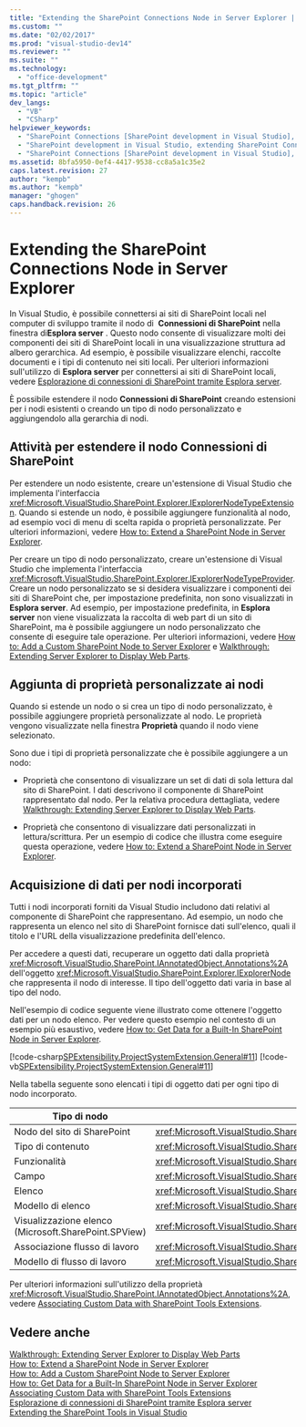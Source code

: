 ```yaml
---
title: "Extending the SharePoint Connections Node in Server Explorer | Microsoft Docs"
ms.custom: ""
ms.date: "02/02/2017"
ms.prod: "visual-studio-dev14"
ms.reviewer: ""
ms.suite: ""
ms.technology: 
  - "office-development"
ms.tgt_pltfrm: ""
ms.topic: "article"
dev_langs: 
  - "VB"
  - "CSharp"
helpviewer_keywords: 
  - "SharePoint Connections [SharePoint development in Visual Studio], extending a node"
  - "SharePoint development in Visual Studio, extending SharePoint Connections node in Server Explorer"
  - "SharePoint Connections [SharePoint development in Visual Studio], creating a new node type"
ms.assetid: 8bfa5950-0ef4-4417-9538-cc8a5a1c35e2
caps.latest.revision: 27
author: "kempb"
ms.author: "kempb"
manager: "ghogen"
caps.handback.revision: 26
---
```

# Extending the SharePoint Connections Node in Server Explorer
  In Visual Studio, è possibile connettersi ai siti di SharePoint locali nel computer di sviluppo tramite il nodo di  **Connessioni di SharePoint** nella finestra di**Esplora server** .  Questo nodo consente di visualizzare molti dei componenti dei siti di SharePoint locali in una visualizzazione struttura ad albero gerarchica.  Ad esempio, è possibile visualizzare elenchi, raccolte documenti e i tipi di contenuto nei siti locali. Per ulteriori informazioni sull'utilizzo di **Esplora server** per connettersi ai siti di SharePoint locali, vedere [Esplorazione di connessioni di SharePoint tramite Esplora server](../sharepoint/browsing-sharepoint-connections-using-server-explorer.md).  
  
 È possibile estendere il nodo **Connessioni di SharePoint** creando estensioni per i nodi esistenti o creando un tipo di nodo personalizzato e aggiungendolo alla gerarchia di nodi.  
  
## Attività per estendere il nodo Connessioni di SharePoint  
 Per estendere un nodo esistente, creare un'estensione di Visual Studio che implementa l'interfaccia <xref:Microsoft.VisualStudio.SharePoint.Explorer.IExplorerNodeTypeExtension>.  Quando si estende un nodo, è possibile aggiungere funzionalità al nodo, ad esempio voci di menu di scelta rapida o proprietà personalizzate.  Per ulteriori informazioni, vedere [How to: Extend a SharePoint Node in Server Explorer](../sharepoint/how-to-extend-a-sharepoint-node-in-server-explorer.md).  
  
 Per creare un tipo di nodo personalizzato, creare un'estensione di Visual Studio che implementa l'interfaccia <xref:Microsoft.VisualStudio.SharePoint.Explorer.IExplorerNodeTypeProvider>.  Creare un nodo personalizzato se si desidera visualizzare i componenti dei siti di SharePoint che, per impostazione predefinita, non sono visualizzati in **Esplora server**.  Ad esempio, per impostazione predefinita, in **Esplora server** non viene visualizzata la raccolta di web part di un sito di SharePoint, ma è possibile aggiungere un nodo personalizzato che consente di eseguire tale operazione.  Per ulteriori informazioni, vedere [How to: Add a Custom SharePoint Node to Server Explorer](../sharepoint/how-to-add-a-custom-sharepoint-node-to-server-explorer.md) e [Walkthrough: Extending Server Explorer to Display Web Parts](../sharepoint/walkthrough-extending-server-explorer-to-display-web-parts.md).  
  
## Aggiunta di proprietà personalizzate ai nodi  
 Quando si estende un nodo o si crea un tipo di nodo personalizzato, è possibile aggiungere proprietà personalizzate al nodo.  Le proprietà vengono visualizzate nella finestra **Proprietà** quando il nodo viene selezionato.  
  
 Sono due i tipi di proprietà personalizzate che è possibile aggiungere a un nodo:  
  
-   Proprietà che consentono di visualizzare un set di dati di sola lettura dal sito di SharePoint.  I dati descrivono il componente di SharePoint rappresentato dal nodo.  Per la relativa procedura dettagliata, vedere [Walkthrough: Extending Server Explorer to Display Web Parts](../sharepoint/walkthrough-extending-server-explorer-to-display-web-parts.md).  
  
-   Proprietà che consentono di visualizzare dati personalizzati in lettura\/scrittura.  Per un esempio di codice che illustra come eseguire questa operazione, vedere [How to: Extend a SharePoint Node in Server Explorer](../sharepoint/how-to-extend-a-sharepoint-node-in-server-explorer.md).  
  
## Acquisizione di dati per nodi incorporati  
 Tutti i nodi incorporati forniti da Visual Studio includono dati relativi al componente di SharePoint che rappresentano.  Ad esempio, un nodo che rappresenta un elenco nel sito di SharePoint fornisce dati sull'elenco, quali il titolo e l'URL della visualizzazione predefinita dell'elenco.  
  
 Per accedere a questi dati, recuperare un oggetto dati dalla proprietà <xref:Microsoft.VisualStudio.SharePoint.IAnnotatedObject.Annotations%2A> dell'oggetto <xref:Microsoft.VisualStudio.SharePoint.Explorer.IExplorerNode> che rappresenta il nodo di interesse.  Il tipo dell'oggetto dati varia in base al tipo del nodo.  
  
 Nell'esempio di codice seguente viene illustrato come ottenere l'oggetto dati per un nodo elenco.  Per vedere questo esempio nel contesto di un esempio più esaustivo, vedere [How to: Get Data for a Built-In SharePoint Node in Server Explorer](../sharepoint/how-to-get-data-for-a-built-in-sharepoint-node-in-server-explorer.md).  
  
 [!code-csharp[SPExtensibility.ProjectSystemExtension.General#11](../snippets/csharp/VS_Snippets_OfficeSP/spextensibility.projectsystemextension.general/cs/extension/serverexplorerextensionnodeinfo.cs#11)]
 [!code-vb[SPExtensibility.ProjectSystemExtension.General#11](../snippets/visualbasic/VS_Snippets_OfficeSP/spextensibility.projectsystemextension.general/vb/extension/serverexplorerextensionnodeinfo.vb#11)]  
  
 Nella tabella seguente sono elencati i tipi di oggetto dati per ogni tipo di nodo incorporato.  
  
|Tipo di nodo|Tipo di oggetto dati|  
|------------------|--------------------------|  
|Nodo del sito di SharePoint|<xref:Microsoft.VisualStudio.SharePoint.Explorer.IExplorerSiteNodeInfo>|  
|Tipo di contenuto|<xref:Microsoft.VisualStudio.SharePoint.Explorer.Extensions.IContentTypeNodeInfo>|  
|Funzionalità|<xref:Microsoft.VisualStudio.SharePoint.Explorer.Extensions.IFeatureNodeInfo>|  
|Campo|<xref:Microsoft.VisualStudio.SharePoint.Explorer.Extensions.IFieldNodeInfo>|  
|Elenco|<xref:Microsoft.VisualStudio.SharePoint.Explorer.Extensions.IListNodeInfo>|  
|Modello di elenco|<xref:Microsoft.VisualStudio.SharePoint.Explorer.Extensions.IListTemplateNodeInfo>|  
|Visualizzazione elenco \(Microsoft.SharePoint.SPView\)|<xref:Microsoft.VisualStudio.SharePoint.Explorer.Extensions.IListViewNodeInfo>|  
|Associazione flusso di lavoro|<xref:Microsoft.VisualStudio.SharePoint.Explorer.Extensions.IWorkflowAssociationNodeInfo>|  
|Modello di flusso di lavoro|<xref:Microsoft.VisualStudio.SharePoint.Explorer.Extensions.IWorkflowTemplateNodeInfo>|  
  
 Per ulteriori informazioni sull'utilizzo della proprietà <xref:Microsoft.VisualStudio.SharePoint.IAnnotatedObject.Annotations%2A>, vedere [Associating Custom Data with SharePoint Tools Extensions](../sharepoint/associating-custom-data-with-sharepoint-tools-extensions.md).  
  
## Vedere anche  
 [Walkthrough: Extending Server Explorer to Display Web Parts](../sharepoint/walkthrough-extending-server-explorer-to-display-web-parts.md)   
 [How to: Extend a SharePoint Node in Server Explorer](../sharepoint/how-to-extend-a-sharepoint-node-in-server-explorer.md)   
 [How to: Add a Custom SharePoint Node to Server Explorer](../sharepoint/how-to-add-a-custom-sharepoint-node-to-server-explorer.md)   
 [How to: Get Data for a Built-In SharePoint Node in Server Explorer](../sharepoint/how-to-get-data-for-a-built-in-sharepoint-node-in-server-explorer.md)   
 [Associating Custom Data with SharePoint Tools Extensions](../sharepoint/associating-custom-data-with-sharepoint-tools-extensions.md)   
 [Esplorazione di connessioni di SharePoint tramite Esplora server](../sharepoint/browsing-sharepoint-connections-using-server-explorer.md)   
 [Extending the SharePoint Tools in Visual Studio](../sharepoint/extending-the-sharepoint-tools-in-visual-studio.md)  
  
  